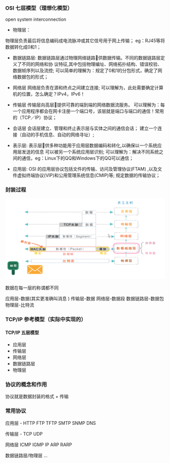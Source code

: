 
### OSI 七层模型（理想化模型）
open system interconnection
* 物理层：

物理层负责最后将信息编码成电流脉冲或其它信号用于网上传输；
eg：RJ45等将数据转化成0和1；

* 数据链路层:
数据链路层通过物理网络链路􏰁供数据传输。不同的数据链路层定义了不同的网络和协 议特征,其中包括物理编址、网络拓扑结构、错误校验、数据帧序列以及流控;
可以简单的理解为：规定了0和1的分包形式，确定了网络数据包的形式；

* 网络层
网络层负责在源和终点之间建立连接;
可以理解为，此处需要确定计算机的位置，怎么确定？IPv4，IPv6！

* 传输层
传输层向高层􏰁提供可靠的端到端的网络数据流服务。
可以理解为：每一个应用程序都会在网卡注册一个端口号，该层就是端口与端口的通信！常用的（TCP／IP）协议；

* 会话层
会话层建立、管理和终止表示层与实体之间的通信会话；
建立一个连接（自动的手机信息、自动的网络寻址）;

* 表示层:
表示层􏰁供多种功能用于应用层数据编码和转化,以确保以一个系统应用层发送的信息 可以被另一个系统应用层识别;
可以理解为：解决不同系统之间的通信，eg：Linux下的QQ和Windows下的QQ可以通信；

* 应用层:
OSI 的应用层协议包括文件的传输、访问及管理协议(FTAM) ,以及文件虚拟终端协议(VIP)和公用管理系统信息(CMIP)等;
规定数据的传输协议；

### 封装过程

![](./img/%E5%B0%81%E8%A3%85%E8%BF%87%E7%A8%8B.png)

数据在每一层的称谓都不同
 
 应用层-数据(其实更准确叫消息 ) 传输层-数据  网络层-数据段 数据链路层-数据包 物理层-比特流


### TCP/IP 参考模型（实际中实现的）

#### TCP/IP 五层模型

* 应用层
* 传输层
* 网络层
* 数据链路层
* 物理层

### 协议的概念和作用

协议就是数据封装的格式 + 传输

### 常用协议

应用层 - HTTP FTP TFTP SMTP SNMP DNS

传输层 - TCP UDP 

网络层 ICMP IGMP IP ARP RARP

数据链路层/物理层 ...


